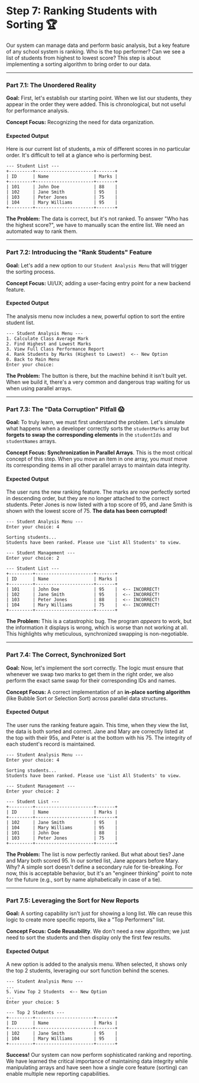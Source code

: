 # Step 7: Ranking Students with Sorting 🏆

Our system can manage data and perform basic analysis, but a key feature of any school system is ranking. Who is the top performer? Can we see a list of students from highest to lowest score? This step is about implementing a sorting algorithm to bring order to our data.

---

### Part 7.1: The Unordered Reality

**Goal:** First, let's establish our starting point. When we list our students, they appear in the order they were added. This is chronological, but not useful for performance analysis.

**Concept Focus:** Recognizing the need for data organization.

#### Expected Output

Here is our current list of students, a mix of different scores in no particular order. It's difficult to tell at a glance who is performing best.

```console
--- Student List ---
+---------+----------------------+-------+
| ID      | Name                 | Marks |
+---------+----------------------+-------+
| 101     | John Doe             | 88    |
| 102     | Jane Smith           | 95    |
| 103     | Peter Jones          | 75    |
| 104     | Mary Williams        | 95    |
+---------+----------------------+-------+
```

**The Problem:** The data is correct, but it's not ranked. To answer "Who has the highest score?", we have to manually scan the entire list. We need an automated way to rank them.

---

### Part 7.2: Introducing the "Rank Students" Feature

**Goal:** Let's add a new option to our `Student Analysis Menu` that will trigger the sorting process.

**Concept Focus:** UI/UX; adding a user-facing entry point for a new backend feature.

#### Expected Output

The analysis menu now includes a new, powerful option to sort the entire student list.

```console
--- Student Analysis Menu ---
1. Calculate Class Average Mark
2. Find Highest and Lowest Marks
3. View Full Class Performance Report
4. Rank Students by Marks (Highest to Lowest)  <-- New Option
0. Back to Main Menu
Enter your choice:
```

**The Problem:** The button is there, but the machine behind it isn't built yet. When we build it, there's a very common and dangerous trap waiting for us when using parallel arrays.

---

### Part 7.3: The "Data Corruption" Pitfall 😱

**Goal:** To truly learn, we must first understand the problem. Let's simulate what happens when a developer correctly sorts the `studentMarks` array but **forgets to swap the corresponding elements** in the `studentIds` and `studentNames` arrays.

**Concept Focus:** **Synchronization in Parallel Arrays**. This is the most critical concept of this step. When you move an item in one array, you *must* move its corresponding items in all other parallel arrays to maintain data integrity.

#### Expected Output

The user runs the new ranking feature. The marks are now perfectly sorted in descending order, but they are no longer attached to the correct students. Peter Jones is now listed with a top score of 95, and Jane Smith is shown with the lowest score of 75. **The data has been corrupted!**

```console
--- Student Analysis Menu ---
Enter your choice: 4

Sorting students...
Students have been ranked. Please use 'List All Students' to view.

--- Student Management ---
Enter your choice: 2

--- Student List ---
+---------+----------------------+-------+
| ID      | Name                 | Marks |
+---------+----------------------+-------+
| 101     | John Doe             | 95    |  <-- INCORRECT!
| 102     | Jane Smith           | 95    |  <-- INCORRECT!
| 103     | Peter Jones          | 88    |  <-- INCORRECT!
| 104     | Mary Williams        | 75    |  <-- INCORRECT!
+---------+----------------------+-------+
```

**The Problem:** This is a catastrophic bug. The program *appears* to work, but the information it displays is wrong, which is worse than not working at all. This highlights why meticulous, synchronized swapping is non-negotiable.

---

### Part 7.4: The Correct, Synchronized Sort

**Goal:** Now, let's implement the sort correctly. The logic must ensure that whenever we swap two marks to get them in the right order, we also perform the exact same swap for their corresponding IDs and names.

**Concept Focus:** A correct implementation of an **in-place sorting algorithm** (like Bubble Sort or Selection Sort) across parallel data structures.

#### Expected Output

The user runs the ranking feature again. This time, when they view the list, the data is both sorted and correct. Jane and Mary are correctly listed at the top with their 95s, and Peter is at the bottom with his 75. The integrity of each student's record is maintained.

```console
--- Student Analysis Menu ---
Enter your choice: 4

Sorting students...
Students have been ranked. Please use 'List All Students' to view.

--- Student Management ---
Enter your choice: 2

--- Student List ---
+---------+----------------------+-------+
| ID      | Name                 | Marks |
+---------+----------------------+-------+
| 102     | Jane Smith           | 95    |
| 104     | Mary Williams        | 95    |
| 101     | John Doe             | 88    |
| 103     | Peter Jones          | 75    |
+---------+----------------------+-------+
```

**The Problem:** The list is now perfectly ranked. But what about ties? Jane and Mary both scored 95. In our sorted list, Jane appears before Mary. Why? A simple sort doesn't define a secondary rule for tie-breaking. For now, this is acceptable behavior, but it's an "engineer thinking" point to note for the future (e.g., sort by name alphabetically in case of a tie).

---

### Part 7.5: Leveraging the Sort for New Reports

**Goal:** A sorting capability isn't just for showing a long list. We can reuse this logic to create more specific reports, like a "Top Performers" list.

**Concept Focus:** **Code Reusability**. We don't need a new algorithm; we just need to sort the students and then display only the first few results.

#### Expected Output

A new option is added to the analysis menu. When selected, it shows only the top 2 students, leveraging our sort function behind the scenes.

```console
--- Student Analysis Menu ---
...
5. View Top 2 Students  <-- New Option
...
Enter your choice: 5

--- Top 2 Students ---
+---------+----------------------+-------+
| ID      | Name                 | Marks |
+---------+----------------------+-------+
| 102     | Jane Smith           | 95    |
| 104     | Mary Williams        | 95    |
+---------+----------------------+-------+
```

**Success!** Our system can now perform sophisticated ranking and reporting. We have learned the critical importance of maintaining data integrity while manipulating arrays and have seen how a single core feature (sorting) can enable multiple new reporting capabilities.
